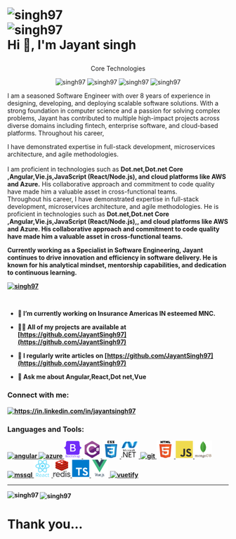 <h1 align="left">
  <p>
 
 <img src="https://avatars.githubusercontent.com/u/51473212?s=400&u=a5c8039705c059f06a93d76fe61df4b21df2b42f&v=4" width="200" alt="singh97" /> 
  <br>
 <img src="https://komarev.com/ghpvc/?username=singh97&label=Profile%20views&color=0e75b6&style=flat" alt="singh97" /> 
 <br>
  Hi 👋, 
  I'm Jayant singh</h1>


  </p>
  <p align='center'> Core Technologies  </p>
    <p align='center'> 
  <img src="https://trynetsolutions.com/TS/b1.3.gif" width="200" alt="singh97" />  
   <img src="https://d585tldpucybw.cloudfront.net/sfimages/default-source/blogs/2023/2023-11/angular-logo.gif?sfvrsn=240a6236_3" width="200" alt="singh97" />  
   <img src="https://valto.co.uk/wp-content/uploads/2023/05/microsoft-azure-1-1030x515.png" width="200" alt="singh97" />  
       <img src="https://bairesdev.mo.cloudinary.net/blog/2023/06/asp-net-core-identity-with-patterns.jpg?tx=w_1512,q_auto" width="200" alt="singh97" />
   
</p>
 
 I am a seasoned Software Engineer with over 8 years of experience in designing, developing, and deploying scalable software solutions. With a strong foundation in computer science and a passion for solving complex problems, Jayant has contributed to multiple high-impact projects across diverse domains including fintech, enterprise software, and cloud-based platforms. Throughout his career,
 
I have demonstrated expertise in full-stack development, microservices architecture, and agile methodologies. 
<br/><br/>
I am proficient in technologies such as <b> Dot.net,Dot.net Core ,Angular,Vie.js,JavaScript (React/Node.js), and cloud platforms like AWS and Azure.</b>  His collaborative approach and commitment to code quality have made him a valuable asset in cross-functional teams.  
Throughout his career, I have demonstrated expertise in full-stack development, microservices architecture, and agile methodologies. He is proficient in technologies such as <b> Dot.net,Dot.net Core ,Angular,Vie.js,JavaScript (React/Node.js),, and cloud platforms like AWS and Azure. His collaborative approach and commitment to code quality have made him a valuable asset in cross-functional teams.

Currently working as a Specialist in Software Engineering, Jayant continues to drive innovation and efficiency in software delivery. He is known for his analytical mindset, mentorship capabilities, and dedication to continuous learning.

 

<p align="left"> <a href="https://github.com/ryo-ma/github-profile-trophy"><img src="https://github-profile-trophy.vercel.app/?username=singh97" alt="singh97" /></a> </p>

<p align="left"> <a href="https://twitter.com/" target="blank"><img src="https://img.shields.io/twitter/follow/?logo=twitter&style=for-the-badge" alt="" /></a> </p>

- 🔭 I’m currently working on **Insurance Americas** IN esteemed MNC.

- 👨‍💻 All of my projects are available at [https://github.com/JayantSingh97](https://github.com/JayantSingh97)

- 📝 I regularly write articles on [https://github.com/JayantSingh97](https://github.com/JayantSingh97)

- 💬 Ask me about **Angular,React,Dot net,Vue**

<h3 align="left">Connect with me:</h3>
<p align="left">
<a href="https://linkedin.com/in/https://in.linkedin.com/in/jayantsingh97" target="blank"><img align="center" src="https://raw.githubusercontent.com/rahuldkjain/github-profile-readme-generator/master/src/images/icons/Social/linked-in-alt.svg" alt="https://in.linkedin.com/in/jayantsingh97" height="30" width="40" /></a>
</p>

<h3 align="left">Languages and Tools:</h3>
<p align="left"> <a href="https://angular.io" target="_blank" rel="noreferrer"> <img src="https://angular.io/assets/images/logos/angular/angular.svg" alt="angular" width="40" height="40"/> </a> <a href="https://azure.microsoft.com/en-in/" target="_blank" rel="noreferrer"> <img src="https://www.vectorlogo.zone/logos/microsoft_azure/microsoft_azure-icon.svg" alt="azure" width="40" height="40"/> </a> <a href="https://getbootstrap.com" target="_blank" rel="noreferrer"> <img src="https://raw.githubusercontent.com/devicons/devicon/master/icons/bootstrap/bootstrap-plain-wordmark.svg" alt="bootstrap" width="40" height="40"/> </a> <a href="https://www.w3schools.com/cs/" target="_blank" rel="noreferrer"> <img src="https://raw.githubusercontent.com/devicons/devicon/master/icons/csharp/csharp-original.svg" alt="csharp" width="40" height="40"/> </a> <a href="https://www.w3schools.com/css/" target="_blank" rel="noreferrer"> <img src="https://raw.githubusercontent.com/devicons/devicon/master/icons/css3/css3-original-wordmark.svg" alt="css3" width="40" height="40"/> </a> <a href="https://dotnet.microsoft.com/" target="_blank" rel="noreferrer"> <img src="https://raw.githubusercontent.com/devicons/devicon/master/icons/dot-net/dot-net-original-wordmark.svg" alt="dotnet" width="40" height="40"/> </a> <a href="https://git-scm.com/" target="_blank" rel="noreferrer"> <img src="https://www.vectorlogo.zone/logos/git-scm/git-scm-icon.svg" alt="git" width="40" height="40"/> </a> <a href="https://www.w3.org/html/" target="_blank" rel="noreferrer"> <img src="https://raw.githubusercontent.com/devicons/devicon/master/icons/html5/html5-original-wordmark.svg" alt="html5" width="40" height="40"/> </a> <a href="https://developer.mozilla.org/en-US/docs/Web/JavaScript" target="_blank" rel="noreferrer"> 
   <img src="https://raw.githubusercontent.com/devicons/devicon/master/icons/javascript/javascript-original.svg" alt="javascript" width="40" height="40"/> </a> <a href="https://www.mongodb.com/" target="_blank" rel="noreferrer"> <img src="https://raw.githubusercontent.com/devicons/devicon/master/icons/mongodb/mongodb-original-wordmark.svg" alt="mongodb" width="40" height="40"/> </a> <a href="https://www.microsoft.com/en-us/sql-server" target="_blank" rel="noreferrer"> <img src="https://www.svgrepo.com/show/303229/microsoft-sql-server-logo.svg" alt="mssql" width="40" height="40"/> </a> <a href="https://reactjs.org/" target="_blank" rel="noreferrer"> <img src="https://raw.githubusercontent.com/devicons/devicon/master/icons/react/react-original-wordmark.svg" alt="react" width="40" height="40"/> </a> <a href="https://redis.io" target="_blank" rel="noreferrer"> <img src="https://raw.githubusercontent.com/devicons/devicon/master/icons/redis/redis-original-wordmark.svg" alt="redis" width="40" height="40"/> </a> <a href="https://www.typescriptlang.org/" target="_blank" rel="noreferrer"> <img src="https://raw.githubusercontent.com/devicons/devicon/master/icons/typescript/typescript-original.svg" alt="typescript" width="40" height="40"/> </a> <a href="https://vuejs.org/" target="_blank" rel="noreferrer"> <img src="https://raw.githubusercontent.com/devicons/devicon/master/icons/vuejs/vuejs-original-wordmark.svg" alt="vuejs" width="40" height="40"/> </a> <a href="https://vuetifyjs.com/en/" target="_blank" rel="noreferrer"> <img src="https://bestofjs.org/logos/vuetify.svg" alt="vuetify" width="40" height="40"/> </a> </p>
 <hr> 
<p><img align="left" src="https://github-readme-stats.vercel.app/api/top-langs?username=singh97&show_icons=true&locale=en&layout=compact" alt="singh97" /></p>

<p>&nbsp;<img align="center" src="https://github-readme-stats.vercel.app/api?username=singh97&show_icons=true&locale=en" alt="singh97" /></p>


<h1>Thank you...</h1> 
